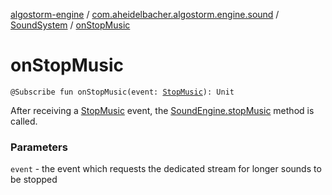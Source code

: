 [algostorm-engine](../../index.md) / [com.aheidelbacher.algostorm.engine.sound](../index.md) / [SoundSystem](index.md) / [onStopMusic](.)

# onStopMusic

`@Subscribe fun onStopMusic(event: `[`StopMusic`](-stop-music.md)`): Unit`

After receiving a [StopMusic](-stop-music.md) event, the [SoundEngine.stopMusic](../-sound-engine/stop-music.md) method
is called.

### Parameters

`event` - the event which requests the dedicated stream for longer
sounds to be stopped